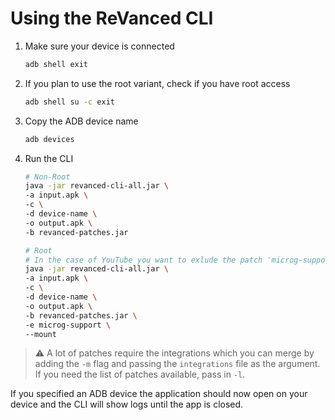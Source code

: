 # Using the ReVanced CLI

1. Make sure your device is connected

   ```bash
   adb shell exit
   ```

2. If you plan to use the root variant, check if you have root access

   ```bash
   adb shell su -c exit
   ```

3. Copy the ADB device name

   ```bash
   adb devices
   ```

4. Run the CLI

   ```bash
   # Non-Root
   java -jar revanced-cli-all.jar \
   -a input.apk \
   -c \
   -d device-name \
   -o output.apk \
   -b revanced-patches.jar

   # Root
   # In the case of YouTube you want to exlude the patch 'microg-support' with the option '-e'. The option '-e' allows you to exclude patches (e.g. -e microg-support -e amoled ...)
   java -jar revanced-cli-all.jar \
   -a input.apk \
   -c \
   -d device-name \
   -o output.apk \
   -b revanced-patches.jar \
   -e microg-support \
   --mount
   ```

> :warning: A lot of patches require the integrations which you can merge by adding the `-m` flag and passing the `integrations` file as the argument.
> If you need the list of patches available, pass in `-l`.

If you specified an ADB device the application should now open on your device and the CLI will show logs until the app is closed.
